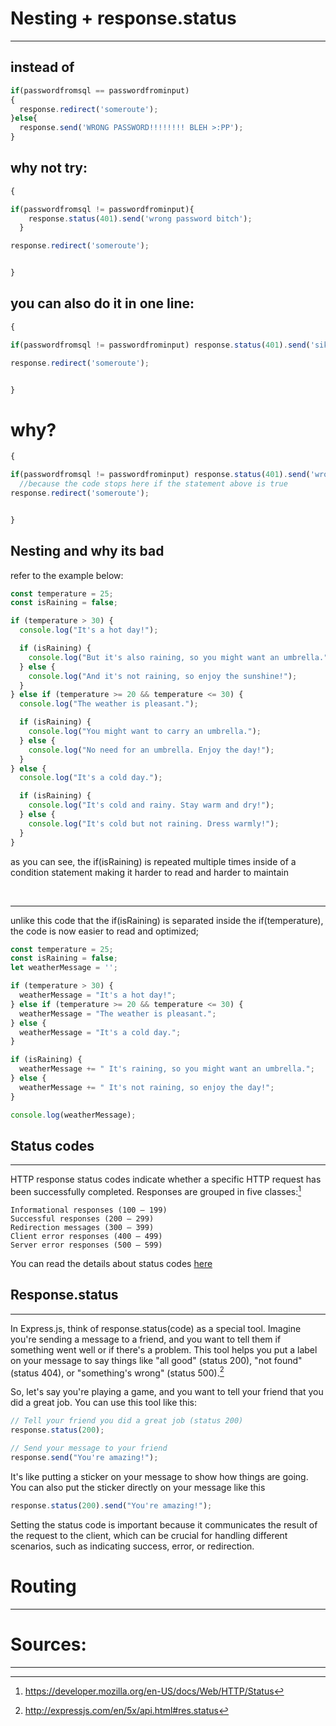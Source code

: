 
# Nesting + response.status

---

## instead of
```javascript
if(passwordfromsql == passwordfrominput)
{
  response.redirect('someroute');
}else{
  response.send('WRONG PASSWORD!!!!!!!! BLEH >:PP');
}
```

## why not try:

```javascript
{

if(passwordfromsql != passwordfrominput){
    response.status(401).send('wrong password bitch');
  }

response.redirect('someroute');


}
```

## you can also do it in one line: 

```javascript
{

if(passwordfromsql != passwordfrominput) response.status(401).send('sike thats the wrong password!');

response.redirect('someroute');


}
```

# why? 


```javascript
{

if(passwordfromsql != passwordfrominput) response.status(401).send('wrong password try again'); 
  //because the code stops here if the statement above is true
response.redirect('someroute');


}
```

## Nesting and why its bad

refer to the example below:
```javascript
const temperature = 25;
const isRaining = false;

if (temperature > 30) {
  console.log("It's a hot day!");

  if (isRaining) {
    console.log("But it's also raining, so you might want an umbrella.");
  } else {
    console.log("And it's not raining, so enjoy the sunshine!");
  }
} else if (temperature >= 20 && temperature <= 30) {
  console.log("The weather is pleasant.");

  if (isRaining) {
    console.log("You might want to carry an umbrella.");
  } else {
    console.log("No need for an umbrella. Enjoy the day!");
  }
} else {
  console.log("It's a cold day.");

  if (isRaining) {
    console.log("It's cold and rainy. Stay warm and dry!");
  } else {
    console.log("It's cold but not raining. Dress warmly!");
  }
}

```

as you can see, the if(isRaining) is repeated multiple times inside of a condition statement making it harder to read and harder to maintain

<br>

---

unlike this code that the if(isRaining) is separated inside the if(temperature), the code is now easier to read and optimized;

```javascript
const temperature = 25;
const isRaining = false;
let weatherMessage = '';

if (temperature > 30) {
  weatherMessage = "It's a hot day!";
} else if (temperature >= 20 && temperature <= 30) {
  weatherMessage = "The weather is pleasant.";
} else {
  weatherMessage = "It's a cold day.";
}

if (isRaining) {
  weatherMessage += " It's raining, so you might want an umbrella.";
} else {
  weatherMessage += " It's not raining, so enjoy the day!";
}

console.log(weatherMessage);

```


## Status codes

---

 HTTP response status codes indicate whether a specific HTTP request has been successfully completed. Responses are grouped in five classes:[^2]

    Informational responses (100 – 199)
    Successful responses (200 – 299)
    Redirection messages (300 – 399)
    Client error responses (400 – 499)
    Server error responses (500 – 599)
    
You can read the details about status codes [here](https://developer.mozilla.org/en-US/docs/Web/HTTP/Status)




## Response.status

---

In Express.js, think of response.status(code) as a special tool. Imagine you're sending a message to a friend, and you want to tell them if something went well or if there's a problem. This tool helps you put a label on your message to say things like "all good" (status 200), "not found" (status 404), or "something's wrong" (status 500).[^1]

So, let's say you're playing a game, and you want to tell your friend that you did a great job. You can use this tool like this:

```javascript
// Tell your friend you did a great job (status 200)
response.status(200);

// Send your message to your friend
response.send("You're amazing!");


```

It's like putting a sticker on your message to show how things are going. You can also put the sticker directly on your message like this

```javascript
response.status(200).send("You're amazing!");

```
Setting the status code is important because it communicates the result of the request to the client, which can be crucial for handling different scenarios, such as indicating success, error, or redirection.


# Routing

---




 # Sources:
 
---

[^2]: https://developer.mozilla.org/en-US/docs/Web/HTTP/Status
[^1]: http://expressjs.com/en/5x/api.html#res.status
